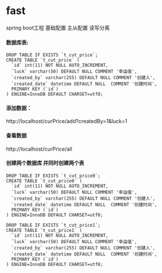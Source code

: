 # fast
spring boot工程  基础配置 主从配置 读写分离 

#### 数据库表:
```
DROP TABLE IF EXISTS `t_cut_price`;
CREATE TABLE `t_cut_price` (
  `id` int(11) NOT NULL AUTO_INCREMENT,
  `luck` varchar(50) DEFAULT NULL COMMENT '幸运值',
  `created_by` varchar(255) DEFAULT NULL COMMENT '创建人',
  `created_date` datetime DEFAULT NULL  COMMENT '创建时间',
  PRIMARY KEY (`id`)
) ENGINE=InnoDB DEFAULT CHARSET=utf8;

```


#### 添加数据：

http://localhost/curPrice/add?createdBy=1&luck=1


#### 查看数据

http://localhost/curPrice/all

#### 创建两个数据库 并同时创建两个表

```
DROP TABLE IF EXISTS `t_cut_price0`;
CREATE TABLE `t_cut_price0` (
  `id` int(11) NOT NULL AUTO_INCREMENT,
  `luck` varchar(50) DEFAULT NULL COMMENT '幸运值',
  `created_by` varchar(255) DEFAULT NULL COMMENT '创建人',
  `created_date` datetime DEFAULT NULL  COMMENT '创建时间',
  PRIMARY KEY (`id`)
) ENGINE=InnoDB DEFAULT CHARSET=utf8;

```


```
DROP TABLE IF EXISTS `t_cut_price1`;
CREATE TABLE `t_cut_price1` (
  `id` int(11) NOT NULL AUTO_INCREMENT,
  `luck` varchar(50) DEFAULT NULL COMMENT '幸运值',
  `created_by` varchar(255) DEFAULT NULL COMMENT '创建人',
  `created_date` datetime DEFAULT NULL  COMMENT '创建时间',
  PRIMARY KEY (`id`)
) ENGINE=InnoDB DEFAULT CHARSET=utf8;

```